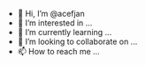 - 👋 Hi, I’m @acefjan
- 👀 I’m interested in ...
- 🌱 I’m currently learning ...
- 💞️ I’m looking to collaborate on ...
- 📫 How to reach me ...

<!---
acefjan/acefjan is a ✨ special ✨ repository because its `README.md` (this file) appears on your GitHub profile.
You can click the Preview link to take a look at your changes.
--->
